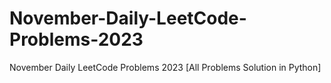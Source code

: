 # November-Daily-LeetCode-Problems-2023
November Daily LeetCode Problems 2023 [All Problems Solution in Python]
